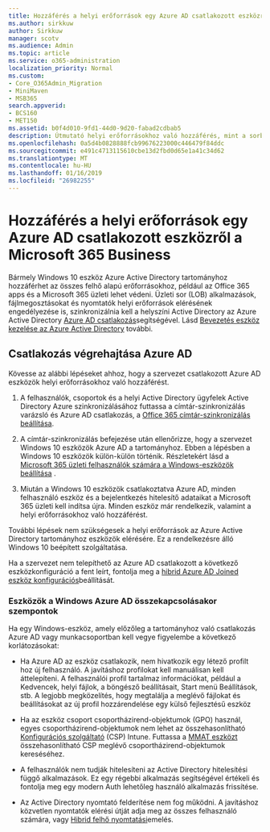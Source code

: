 ```yaml
---
title: Hozzáférés a helyi erőforrások egy Azure AD csatlakozott eszközről a Microsoft 365 Business
ms.author: sirkkuw
author: Sirkkuw
manager: scotv
ms.audience: Admin
ms.topic: article
ms.service: o365-administration
localization_priority: Normal
ms.custom:
- Core_O365Admin_Migration
- MiniMaven
- MSB365
search.appverid:
- BCS160
- MET150
ms.assetid: b0f4d010-9fd1-44d0-9d20-fabad2cdbab5
description: Útmutató helyi erőforrásokhoz való hozzáférés, mint a sorban az üzleti alkalmazások, fájlmegosztásokat és Azure Active Directoryból nyomtatókat csatlakozott Windows 10 eszköz.
ms.openlocfilehash: 0a5d4b0828888fcb99676223000c446479f84ddc
ms.sourcegitcommit: e491c4713115610cbe13d2fbd0d65e1a41c34d62
ms.translationtype: MT
ms.contentlocale: hu-HU
ms.lasthandoff: 01/16/2019
ms.locfileid: "26982255"
---
```

# <a name="access-on-premises-resources-from-an-azure-ad-joined-device-in-microsoft-365-business"></a>Hozzáférés a helyi erőforrások egy Azure AD csatlakozott eszközről a Microsoft 365 Business

Bármely Windows 10 eszköz Azure Active Directory tartományhoz hozzáférhet az összes felhő alapú erőforrásokhoz, például az Office 365 apps és a Microsoft 365 üzleti lehet védeni. Üzleti sor (LOB) alkalmazások, fájlmegosztásokat és nyomtatók helyi erőforrások elérésének engedélyezése is, szinkronizálnia kell a helyszíni Active Directory az Azure Active Directory [Azure AD csatlakozás](https://docs.microsoft.com/en-us/azure/active-directory/connect/active-directory-aadconnect)segítségével. Lásd [Bevezetés eszköz kezelése az Azure Active Directory](https://docs.microsoft.com/en-us/azure/active-directory/device-management-introduction) további. 
  
## <a name="run-azure-ad-connect"></a>Csatlakozás végrehajtása Azure AD

Kövesse az alábbi lépéseket ahhoz, hogy a szervezet csatlakozott Azure AD eszközök helyi erőforrásokhoz való hozzáférést.
  
1. A felhasználók, csoportok és a helyi Active Directory ügyfelek Active Directory Azure szinkronizálásához futtassa a címtár-szinkronizálás varázsló és Azure AD csatlakozás, a [Office 365 címtár-szinkronizálás beállítása](https://support.office.com/article/1b3b5318-6977-42ed-b5c7-96fa74b08846).
    
2. A címtár-szinkronizálás befejezése után ellenőrizze, hogy a szervezet Windows 10 eszközök Azure AD a tartományhoz. Ebben a lépésben a Windows 10 eszközök külön-külön történik. Részletekért lásd a [Microsoft 365 üzleti felhasználók számára a Windows-eszközök beállítása](set-up-windows-devices.md) . 
    
3. Miután a Windows 10 eszközök csatlakoztatva Azure AD, minden felhasználó eszköz és a bejelentkezés hitelesítő adataikat a Microsoft 365 üzleti kell indítsa újra. Minden eszköz már rendelkezik, valamint a helyi erőforrásokhoz való hozzáférést.
    
További lépések nem szükségesek a helyi erőforrások az Azure Active Directory tartományhoz eszközök elérésére. Ez a rendelkezésre álló Windows 10 beépített szolgáltatása. 
  
Ha a szervezet nem telepíthető az Azure AD csatlakozott a következő eszközkonfiguráció a fent leírt, fontolja meg a [hibrid Azure AD Joined eszköz konfigurációs](manage-windows-devices.md)beállítását.
  
### <a name="considerations-when-joining-your-windows-devices-to-azure-ad"></a>Eszközök a Windows Azure AD összekapcsolásakor szempontok

Ha egy Windows-eszköz, amely előzőleg a tartományhoz való csatlakozás Azure AD vagy munkacsoportban kell vegye figyelembe a következő korlátozásokat:
  
- Ha Azure AD az eszköz csatlakozik, nem hivatkozik egy létező profilt hoz új felhasználó. A javításhoz profilokat kell manuálisan kell áttelepíteni. A felhasználói profil tartalmaz információkat, például a Kedvencek, helyi fájlok, a böngésző beállításait, Start menü Beállítások, stb. A legjobb megközelítés, hogy megtalálja a meglévő fájlokat és beállításokat az új profil hozzárendelése egy külső fejlesztésű eszköz
    
- Ha az eszköz csoport csoportházirend-objektumok (GPO) használ, egyes csoportházirend-objektumok nem lehet az összehasonlítható [Konfigurációs szolgáltató](https://docs.microsoft.com/windows/configuration/provisioning-packages/how-it-pros-can-use-configuration-service-providers) (CSP) Intune. Futtassa a [MMAT eszközt](https://www.microsoft.com/download/details.aspx?id=45520) összehasonlítható CSP meglévő csoportházirend-objektumok kereséséhez. 
    
- A felhasználók nem tudják hitelesíteni az Active Directory hitelesítési függő alkalmazások. Ez egy régebbi alkalmazás segítségével értékeli és fontolja meg egy modern Auth lehetőleg használó alkalmazás frissítése.
    
- Az Active Directory nyomtató felderítése nem fog működni. A javításhoz közvetlen nyomtatók elérési útját adja meg az összes felhasználó számára, vagy [Hibrid felhő nyomtatási](https://docs.microsoft.com/windows-server/administration/hybrid-cloud-print/hybrid-cloud-print-deploy)emelés.
    

